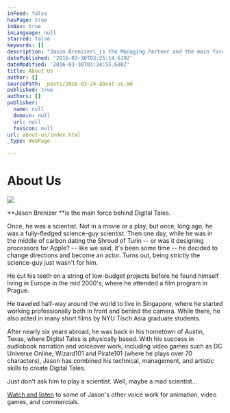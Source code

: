 ```yaml
---
inFeed: false
hasPage: true
inNav: true
inLanguage: null
starred: false
keywords: []
description: "Jason Brenizer\_is the Managing Partner and the main force behind Digital Tales."
datePublished: '2016-03-30T03:25:14.619Z'
dateModified: '2016-03-30T03:24:55.608Z'
title: About Us
author: []
sourcePath: _posts/2016-03-24-about-us.md
published: true
authors: []
publisher:
  name: null
  domain: null
  url: null
  favicon: null
url: about-us/index.html
_type: WebPage

---
```

# About Us
![](https://s3-us-west-2.amazonaws.com/the-grid-img/p/be65a28488f4352bcc0a41835d4401544c710230.jpg)

**Jason Brenizer **is the main force behind Digital Tales.

Once, he was a scientist. Not in a movie or a play, but once, long ago, he was a fully-fledged science-guy scientist. Then one day, while he was in the middle of carbon dating the Shroud of Turin -- or was it designing processors for Apple? -- like we said, it's been some time -- he decided to change directions and become an actor. Turns out, being strictly the science-guy just wasn't for him.

He cut his teeth on a string of low-budget projects before he found himself living in Europe in the mid 2000's, where he attended a film program in Prague.

He traveled half-way around the world to live in Singapore, where he started working professionally both in front and behind the camera. While there, he also acted in many short films by NYU Tisch Asia graduate students.

After nearly six years abroad, he was back in his hometown of Austin, Texas, where Digital Tales is physically based. With his success in audiobook narration and voiceover work, including video games such as DC Universe Online, Wizard101 and Pirate101 (where he plays over 70 characters), Jason has combined his technical, management, and artistic skills to create Digital Tales.

Just don't ask him to play a scientist. Well, maybe a mad scientist...

[][0][Watch and listen][1] to some of Jason's other voice work for animation, video games, and commercials.

[0]: href
[1]: http://jbrenizer.myportfolio.com/